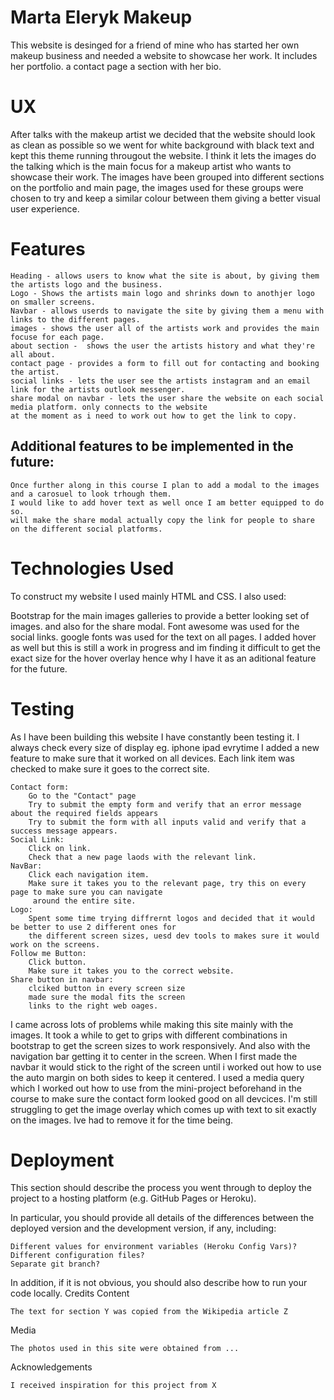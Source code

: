 <h1>Marta Eleryk Makeup</h1>

This website is desinged for a friend of mine who has started her own makeup business and needed a website
to showcase her work. It includes her portfolio. a contact page a section with her bio.


<h1>UX</h1>

After talks with the makeup artist we decided that the website should look as clean as possible so we went for 
white background with black text and kept this theme running througout the website.  I think it lets the images do the talking
which is the main focus for a makeup artist who wants to showcase their work. The images have been grouped into different sections on the portfolio
and main page, the images used for these groups were chosen to try and keep a similar colour between them giving a better visual user experience.

<h1>Features</h1>

    Heading - allows users to know what the site is about, by giving them the artists logo and the business.
    Logo - Shows the artists main logo and shrinks down to anothjer logo on smaller screens.
    Navbar - allows userds to navigate the site by giving them a menu with links to the different pages.
    images - shows the user all of the artists work and provides the main focuse for each page.
    about section -  shows the user the artists history and what they're all about.
    contact page - provides a form to fill out for contacting and booking the artist.
    social links - lets the user see the artists instagram and an email link for the artists outlook messenger.
    share modal on navbar - lets the user share the website on each social media platform. only connects to the website
    at the moment as i need to work out how to get the link to copy.

    
 <h2>Additional features to be implemented in the future:</h2>


    Once further along in this course I plan to add a modal to the images and a carosuel to look trhough them.
    I would like to add hover text as well once I am better equipped to do so.
    will make the share modal actually copy the link for people to share on the different social platforms.

<h1>Technologies Used</h1>

To construct my website I used mainly HTML and CSS. I also used:

Bootstrap for the main images galleries to provide a better looking set of images. and also for the share modal.
Font awesome was used for the social links.
google fonts was used for the text on all pages.
I added hover as well but this is still a work in progress and im finding it difficult to get the exact size for the hover overlay
hence why I have it as an aditional feature for the future.

<h1>Testing</h1>

As I have been building this website I have constantly been testing it.  I always check every size of display eg. iphone ipad evrytime I 
added a new feature to make sure that it worked on all devices. Each link item was checked to make sure it goes to the correct site.

    Contact form:
        Go to the "Contact" page
        Try to submit the empty form and verify that an error message about the required fields appears
        Try to submit the form with all inputs valid and verify that a success message appears.
    Social Link:
        Click on link.
        Check that a new page laods with the relevant link.
    NavBar:
        Click each navigation item.
        Make sure it takes you to the relevant page, try this on every page to make sure you can navigate
         around the entire site.
    Logo:
        Spent some time trying diffrernt logos and decided that it would be better to use 2 different ones for
        the different screen sizes, uesd dev tools to makes sure it would work on the screens.  
    Follow me Button:
        Click button.
        Make sure it takes you to the correct website.   
    Share button in navbar:
        clciked button in every screen size
        made sure the modal fits the screen
        links to the right web oages.
            
    

I came across lots of problems while making this site mainly with the images.  It took a while to get to grips with different 
combinations in bootstrap to get the screen sizes to work responsively.  And also with the navigation bar getting it to center in the screen.
When I first made the navbar it would stick to the right of the screen until i worked out how to use the auto margin on both sides to keep it centered.
I used a media query which I worked out how to use from the mini-project beforehand in the course to make sure the contact form looked good on all devcices.
I'm still struggling to get the image overlay which comes up with text to sit exactly on the images.  Ive had to remove it for the time being.

<h1>Deployment</h1>

This section should describe the process you went through to deploy the project to a hosting platform (e.g. GitHub Pages or Heroku).

In particular, you should provide all details of the differences between the deployed version and the development version, if any, including:

    Different values for environment variables (Heroku Config Vars)?
    Different configuration files?
    Separate git branch?

In addition, if it is not obvious, you should also describe how to run your code locally.
Credits
Content

    The text for section Y was copied from the Wikipedia article Z

Media

    The photos used in this site were obtained from ...

Acknowledgements

    I received inspiration for this project from X
